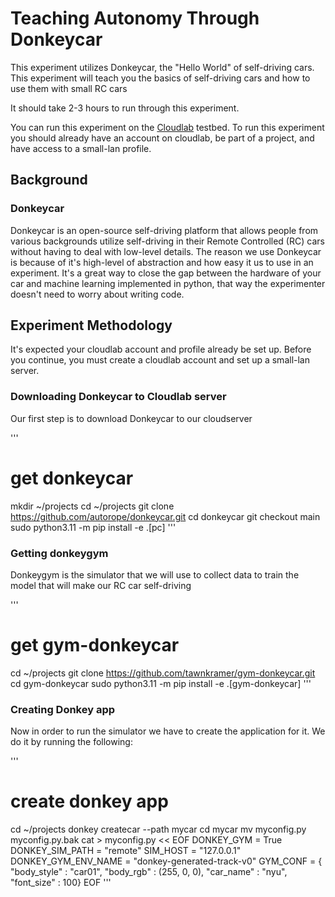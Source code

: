 # Teaching Autonomy Through Donkeycar

This experiment utilizes Donkeycar, the "Hello World" of self-driving cars. This experiment will teach you the basics of self-driving cars and how to use them with small RC cars

It should take 2-3 hours to run through this experiment.

You can run this experiment on the [Cloudlab](https://cloudlab.us/) testbed. To run this experiment you should already have an account on cloudlab, be part of a project, and have access to a small-lan profile.

## Background

### Donkeycar

Donkeycar is an open-source self-driving platform that allows people from various backgrounds utilize self-driving in their Remote Controlled (RC) cars without having to deal with low-level details. The reason we use Donkeycar is because of it's high-level of abstraction and how easy it us to use in an experiment. It's a great way to close the gap between the hardware of your car and machine learning implemented in python, that way the experimenter doesn't need to worry about writing code.

## Experiment Methodology

It's expected your cloudlab account and profile already be set up. Before you continue, you must create a cloudlab account and set up a small-lan server.

### Downloading Donkeycar to Cloudlab server

Our first step is to download Donkeycar to our cloudserver

'''
# get donkeycar
mkdir ~/projects
cd ~/projects
git clone https://github.com/autorope/donkeycar.git
cd donkeycar
git checkout main
sudo python3.11 -m pip install -e .[pc] 
'''
### Getting donkeygym
Donkeygym is the simulator that we will use to collect data to train the model that will make our RC car self-driving

'''
# get gym-donkeycar
cd ~/projects
git clone https://github.com/tawnkramer/gym-donkeycar.git
cd gym-donkeycar
sudo  python3.11 -m pip install -e .[gym-donkeycar]
'''

### Creating Donkey app

Now in order to run the simulator we have to create the application for it. We do it by running the following:

'''
# create donkey app
cd ~/projects
donkey createcar --path mycar
cd mycar
mv myconfig.py myconfig.py.bak
cat > myconfig.py << EOF
DONKEY_GYM = True
DONKEY_SIM_PATH = "remote"
SIM_HOST = "127.0.0.1"
DONKEY_GYM_ENV_NAME = "donkey-generated-track-v0"
GYM_CONF = { "body_style" : "car01", "body_rgb" : (255, 0, 0), "car_name" : "nyu", "font_size" : 100}
EOF
'''
